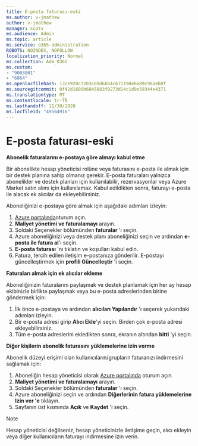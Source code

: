 ```yaml
---
title: E-posta faturası-eski
ms.author: v-jmathew
author: v-jmathew
manager: scotv
ms.audience: Admin
ms.topic: article
ms.service: o365-administration
ROBOTS: NOINDEX, NOFOLLOW
localization_priority: Normal
ms.collection: Adm_O365
ms.custom:
- "9003801"
- "6864"
ms.openlocfilehash: 13ce920c7203c89d6bb4c671198eba89c98aeb0f
ms.sourcegitcommit: 0f42d1600b6845083f0273d14c1d9e59344e4371
ms.translationtype: MT
ms.contentlocale: tr-TR
ms.lasthandoff: 11/30/2020
ms.locfileid: "49564916"
---
```

# <a name="e-mail-invoice---legacy"></a>E-posta faturası-eski

**Abonelik faturalarını e-postaya göre almayı kabul etme**

Bir abonelikte hesap yöneticisi rolüne veya faturasını e-posta ile almak için bir destek planına sahip olmanız gerekir. E-posta faturaları yalnızca abonelikler ve destek planları için kullanılabilir, rezervasyonlar veya Azure Market satın alımı için kullanılamaz. Kabul edildikten sonra, faturayı e-posta ile alacak ek alıcılar da ekleyebilirsiniz.

Aboneliğinizi e-postaya göre almak için aşağıdaki adımları izleyin:

1. [Azure portalında](https://portal.azure.com/)oturum açın.
2. **Maliyet yönetimi ve faturalamayı** arayın.
3. Soldaki Seçenekler bölümünden **faturalar** 'ı seçin.
4. Azure aboneliğinizi veya destek planı aboneliğinizi seçin ve ardından **e-posta ile fatura al**'ı seçin.
5. **E-posta faturası** 'nı tıklatın ve koşulları kabul edin.
6. Fatura, tercih edilen iletişim e-postanıza gönderilir. E-postayı güncelleştirmek için **profili Güncelleştir** 'i seçin.

**Faturaları almak için ek alıcılar ekleme**

Aboneliğinizin faturalarını paylaşmak ve destek planlamak için her ay hesap ekibinizle birlikte paylaşmak veya bu e-posta adreslerinden birine göndermek için:

1. İlk önce e-postaya ve ardından **alıcıları Yapılandır** 'ı seçerek yukarıdaki adımları izleyin.
2. Bir e-posta adresi girip **Alıcı Ekle**'yi seçin. Birden çok e-posta adresi ekleyebilirsiniz.
3. Tüm e-posta adreslerini ekledikten sonra, ekranın altından **bitti** 'yi seçin.

**Diğer kişilerin abonelik faturasını yüklemelerine izin verme**

Abonelik düzeyi erişimi olan kullanıcıların/grupların faturanızı indirmesini sağlamak için:

1. Aboneliğin hesap yöneticisi olarak [Azure portalında](https://portal.azure.com/) oturum açın.
2. **Maliyet yönetimi ve faturalamayı** arayın.
3. Soldaki Seçenekler bölümünden **faturalar** 'ı seçin.
4. Azure aboneliğinizi seçin ve ardından **Diğerlerinin fatura yüklemelerine Izin ver 'e** tıklayın.
5. Sayfanın üst kısmında **Açık** ve **Kaydet** 'i seçin.

> [!NOTE]
Hesap yöneticisi değilseniz, hesap yöneticinizle iletişime geçin, alıcı ekleyin veya diğer kullanıcıların faturayı indirmesine izin verin.
